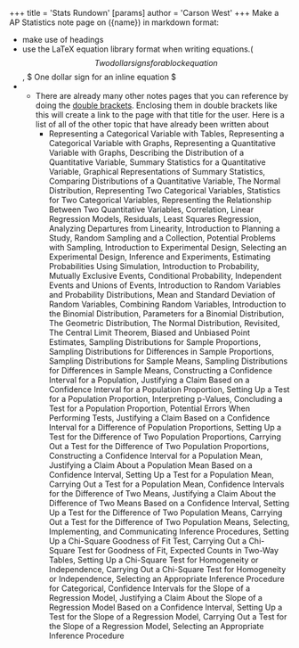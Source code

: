 +++
 title = 'Stats Rundown'
[params]
	author = 'Carson West'
+++
Make a AP Statistics note page on ({name}) in markdown format:
- make use of headings
- use the LaTeX equation library format when writing equations.( $$ Two dollar signs for a block equation $$ ,  $ One dollar sign for an inline equation $ 
- - There are already many other notes pages that you can reference by doing the [double brackets](./../double-brackets/). Enclosing them in double brackets like this will create a link to the page with that title for the user. Here is a list of all of the other topic that have already been written about
	- Representing a Categorical Variable with Tables, Representing a Categorical Variable with Graphs, Representing a Quantitative Variable with Graphs, Describing the Distribution of a Quantitative Variable, Summary Statistics for a Quantitative Variable, Graphical Representations of Summary Statistics, Comparing Distributions of a Quantitative Variable, The Normal Distribution, Representing Two Categorical Variables, Statistics for Two Categorical Variables, Representing the Relationship Between Two Quantitative Variables, Correlation, Linear Regression Models, Residuals, Least Squares Regression, Analyzing Departures from Linearity, Introduction to Planning a Study, Random Sampling and a Collection, Potential Problems with Sampling, Introduction to Experimental Design, Selecting an Experimental Design, Inference and Experiments, Estimating Probabilities Using Simulation, Introduction to Probability, Mutually Exclusive Events, Conditional Probability, Independent Events and Unions of Events, Introduction to Random Variables and Probability Distributions, Mean and Standard Deviation of Random Variables, Combining Random Variables, Introduction to the Binomial Distribution, Parameters for a Binomial Distribution, The Geometric Distribution, The Normal Distribution, Revisited, The Central Limit Theorem, Biased and Unbiased Point Estimates, Sampling Distributions for Sample Proportions, Sampling Distributions for Differences in Sample Proportions, Sampling Distributions for Sample Means, Sampling Distributions for Differences in Sample Means, Constructing a Confidence Interval for a Population, Justifying a Claim Based on a Confidence Interval for a Population Proportion, Setting Up a Test for a Population Proportion, Interpreting p-Values, Concluding a Test for a Population Proportion, Potential Errors When Performing Tests, Justifying a Claim Based on a Confidence Interval for a Difference of Population Proportions, Setting Up a Test for the Difference of Two Population Proportions, Carrying Out a Test for the Difference of Two Population Proportions, Constructing a Confidence Interval for a Population Mean, Justifying a Claim About a Population Mean Based on a Confidence Interval, Setting Up a Test for a Population Mean, Carrying Out a Test for a Population Mean, Confidence Intervals for the Difference of Two Means, Justifying a Claim About the Difference of Two Means Based on a Confidence Interval, Setting Up a Test for the Difference of Two Population Means, Carrying Out a Test for the Difference of Two Population Means, Selecting, Implementing, and Communicating Inference Procedures, Setting Up a Chi-Square Goodness of Fit Test, Carrying Out a Chi-Square Test for Goodness of Fit, Expected Counts in Two-Way Tables, Setting Up a Chi-Square Test for Homogeneity or Independence, Carrying Out a Chi-Square Test for Homogeneity or Independence, Selecting an Appropriate Inference Procedure for Categorical, Confidence Intervals for the Slope of a Regression Model, Justifying a Claim About the Slope of a Regression Model Based on a Confidence Interval, Setting Up a Test for the Slope of a Regression Model, Carrying Out a Test for the Slope of a Regression Model, Selecting an Appropriate Inference Procedure